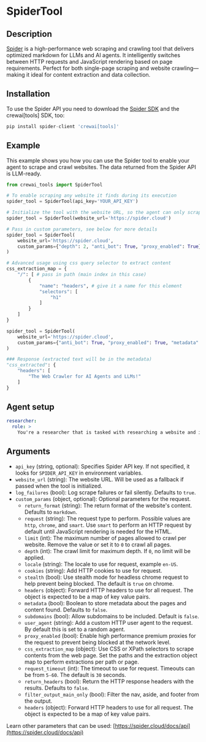 # SpiderTool

## Description
[Spider](https://spider.cloud/?ref=crewai) is a high-performance web scraping and crawling tool that delivers optimized markdown for LLMs and AI agents. It intelligently switches between HTTP requests and JavaScript rendering based on page requirements. Perfect for both single-page scraping and website crawling—making it ideal for content extraction and data collection.

## Installation
To use the Spider API you need to download the [Spider SDK](https://pypi.org/project/spider-client/) and the crewai[tools] SDK, too:

```python
pip install spider-client 'crewai[tools]'
```

## Example
This example shows you how you can use the Spider tool to enable your agent to scrape and crawl websites. The data returned from the Spider API is LLM-ready.

```python
from crewai_tools import SpiderTool

# To enable scraping any website it finds during its execution
spider_tool = SpiderTool(api_key='YOUR_API_KEY')

# Initialize the tool with the website URL, so the agent can only scrape the content of the specified website
spider_tool = SpiderTool(website_url='https://spider.cloud')

# Pass in custom parameters, see below for more details
spider_tool = SpiderTool(
    website_url='https://spider.cloud',
    custom_params={"depth": 2, "anti_bot": True, "proxy_enabled": True}
)

# Advanced usage using css query selector to extract content
css_extraction_map = {
    "/": [ # pass in path (main index in this case)
        {
            "name": "headers", # give it a name for this element
            "selectors": [
                "h1"
            ]
        }
    ]
}

spider_tool = SpiderTool(
    website_url='https://spider.cloud',
    custom_params={"anti_bot": True, "proxy_enabled": True, "metadata": True, "css_extraction_map": css_extraction_map}
)

### Response (extracted text will be in the metadata)
"css_extracted": {
    "headers": [
        "The Web Crawler for AI Agents and LLMs!"
    ]
}
```
## Agent setup
```yaml
researcher:
  role: >
    You're a researcher that is tasked with researching a website and it's content (use crawl mode). The website is to crawl is: {website_url}.
```

## Arguments

- `api_key` (string, optional): Specifies Spider API key. If not specified, it looks for `SPIDER_API_KEY` in environment variables.
- `website_url` (string): The website URL. Will be used as a fallback if passed when the tool is initialized.
- `log_failures` (bool): Log scrape failures or fail silently. Defaults to `true`.
- `custom_params` (object, optional): Optional parameters for the request.
    - `return_format` (string): The return format of the website's content. Defaults to `markdown`.
    - `request` (string): The request type to perform. Possible values are `http`, `chrome`, and `smart`. Use `smart` to perform an HTTP request by default until JavaScript rendering is needed for the HTML.
    - `limit` (int): The maximum number of pages allowed to crawl per website. Remove the value or set it to `0` to crawl all pages.
    - `depth` (int): The crawl limit for maximum depth. If `0`, no limit will be applied.
    - `locale` (string): The locale to use for request, example `en-US`.
    - `cookies` (string): Add HTTP cookies to use for request.
    - `stealth` (bool): Use stealth mode for headless chrome request to help prevent being blocked. The default is `true` on chrome.
    - `headers` (object): Forward HTTP headers to use for all request. The object is expected to be a map of key value pairs.
    - `metadata` (bool): Boolean to store metadata about the pages and content found. Defaults to `false`.
    - `subdomains` (bool): Allow subdomains to be included. Default is `false`.
    - `user_agent` (string): Add a custom HTTP user agent to the request. By default this is set to a random agent.
    - `proxy_enabled` (bool): Enable high performance premium proxies for the request to prevent being blocked at the network level.
    - `css_extraction_map` (object): Use CSS or XPath selectors to scrape contents from the web page. Set the paths and the extraction object map to perform extractions per path or page.
    - `request_timeout` (int): The timeout to use for request. Timeouts can be from `5-60`. The default is `30` seconds.
    - `return_headers` (bool): Return the HTTP response headers with the results. Defaults to `false`.
    - `filter_output_main_only` (bool): Filter the nav, aside, and footer from the output.
    - `headers` (object): Forward HTTP headers to use for all request. The object is expected to be a map of key value pairs.

Learn other parameters that can be used: [https://spider.cloud/docs/api](https://spider.cloud/docs/api)

